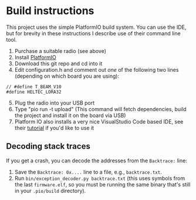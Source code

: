 # Build instructions

This project uses the simple PlatformIO build system. You can use the IDE, but for brevity
in these instructions I describe use of their command line tool.

1. Purchase a suitable radio (see above)
2. Install [PlatformIO](https://platformio.org/platformio-ide)
3. Download this git repo and cd into it
4. Edit configuration.h and comment out *one* of the following two lines (depending on which board you are using):
```
// #define T_BEAM_V10  
#define HELTEC_LORA32
```
5. Plug the radio into your USB port
6. Type "pio run -t upload" (This command will fetch dependencies, build the project and install it on the board via USB)
7. Platform IO also installs a very nice VisualStudio Code based IDE, see their [tutorial](https://docs.platformio.org/en/latest/tutorials/espressif32/arduino_debugging_unit_testing.html) if you'd like to use it


## Decoding stack traces

If you get a crash, you can decode the addresses from the `Backtrace:` line:
1. Save the `Backtrace: 0x....` line to a file, e.g., `backtrace.txt`.
2. Run `bin/exception_decoder.py backtrace.txt` (this uses symbols from the
   last `firmware.elf`, so you must be running the same binary that's still in
   your `.pio/build` directory).
